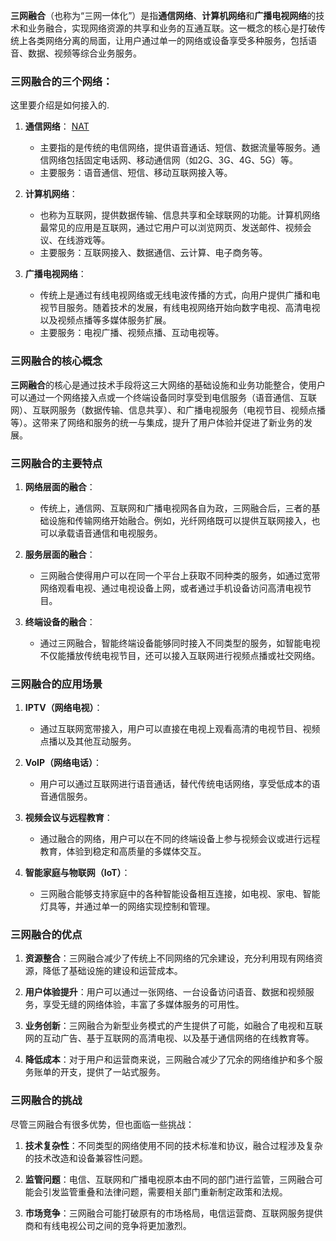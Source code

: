 **三网融合**（也称为“三网一体化”）是指**通信网络**、**计算机网络**和**广播电视网络**的技术和业务融合，实现网络资源的共享和业务的互通互联。这一概念的核心是打破传统上各类网络分离的局面，让用户通过单一的网络或设备享受多种服务，包括语音、数据、视频等综合业务服务。

### 三网融合的三个网络：

这里要介绍是如何接入的.

1. **通信网络**：   [NAT](防火墙/NAT.md)
   - 主要指的是传统的电信网络，提供语音通话、短信、数据流量等服务。通信网络包括固定电话网、移动通信网（如2G、3G、4G、5G）等。
   - 主要服务：语音通信、短信、移动互联网接入等。

2. **计算机网络**：
   - 也称为互联网，提供数据传输、信息共享和全球联网的功能。计算机网络最常见的应用是互联网，通过它用户可以浏览网页、发送邮件、视频会议、在线游戏等。
   - 主要服务：互联网接入、数据通信、云计算、电子商务等。

3. **广播电视网络**：
   - 传统上是通过有线电视网络或无线电波传播的方式，向用户提供广播和电视节目服务。随着技术的发展，有线电视网络开始向数字电视、高清电视以及视频点播等多媒体服务扩展。
   - 主要服务：电视广播、视频点播、互动电视等。

### 三网融合的核心概念

**三网融合**的核心是通过技术手段将这三大网络的基础设施和业务功能整合，使用户可以通过一个网络接入点或一个终端设备同时享受到电信服务（语音通信、互联网）、互联网服务（数据传输、信息共享）、和广播电视服务（电视节目、视频点播等）。这带来了网络和服务的统一与集成，提升了用户体验并促进了新业务的发展。

### 三网融合的主要特点

1. **网络层面的融合**：
   - 传统上，通信网、互联网和广播电视网各自为政，三网融合后，三者的基础设施和传输网络开始融合。例如，光纤网络既可以提供互联网接入，也可以承载语音通信和电视服务。
   
2. **服务层面的融合**：
   - 三网融合使得用户可以在同一个平台上获取不同种类的服务，如通过宽带网络观看电视、通过电视设备上网，或者通过手机设备访问高清电视节目。
   
3. **终端设备的融合**：
   - 通过三网融合，智能终端设备能够同时接入不同类型的服务，如智能电视不仅能播放传统电视节目，还可以接入互联网进行视频点播或社交网络。

### 三网融合的应用场景

1. **IPTV（网络电视）**：
   - 通过互联网宽带接入，用户可以直接在电视上观看高清的电视节目、视频点播以及其他互动服务。
   
2. **VoIP（网络电话）**：
   - 用户可以通过互联网进行语音通话，替代传统电话网络，享受低成本的语音通信服务。
   
3. **视频会议与远程教育**：
   - 通过融合的网络，用户可以在不同的终端设备上参与视频会议或进行远程教育，体验到稳定和高质量的多媒体交互。

4. **智能家庭与物联网（IoT）**：
   - 三网融合能够支持家庭中的各种智能设备相互连接，如电视、家电、智能灯具等，并通过单一的网络实现控制和管理。

### 三网融合的优点

1. **资源整合**：三网融合减少了传统上不同网络的冗余建设，充分利用现有网络资源，降低了基础设施的建设和运营成本。
   
2. **用户体验提升**：用户可以通过一张网络、一台设备访问语音、数据和视频服务，享受无缝的网络体验，丰富了多媒体服务的可用性。

3. **业务创新**：三网融合为新型业务模式的产生提供了可能，如融合了电视和互联网的互动广告、基于互联网的高清电视、以及基于通信网络的在线教育等。

4. **降低成本**：对于用户和运营商来说，三网融合减少了冗余的网络维护和多个服务账单的开支，提供了一站式服务。

### 三网融合的挑战

尽管三网融合有很多优势，但也面临一些挑战：

1. **技术复杂性**：不同类型的网络使用不同的技术标准和协议，融合过程涉及复杂的技术改造和设备兼容性问题。
   
2. **监管问题**：电信、互联网和广播电视原本由不同的部门进行监管，三网融合可能会引发监管重叠和法律问题，需要相关部门重新制定政策和法规。

3. **市场竞争**：三网融合可能打破原有的市场格局，电信运营商、互联网服务提供商和有线电视公司之间的竞争将更加激烈。